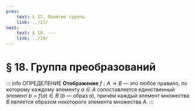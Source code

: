 ```yaml
---
prev:
    text: § 17. Понятие группы
    link: ../17/
next:
    text: § 19. ---
    link: ../19/
---
```


# § 18. Группа преобразований

::: info ОПРЕДЕЛЕНИЕ
**Отображение** $f: A \to B$ — это любое правило, по которому каждому элементу $a \in A$ сопоставляется единственный элемент $b = f(a) \in B$ ($b$ — образ $a$), причём каждый элемент множества $B$ является образом некоторого элемента множества $A$.
:::